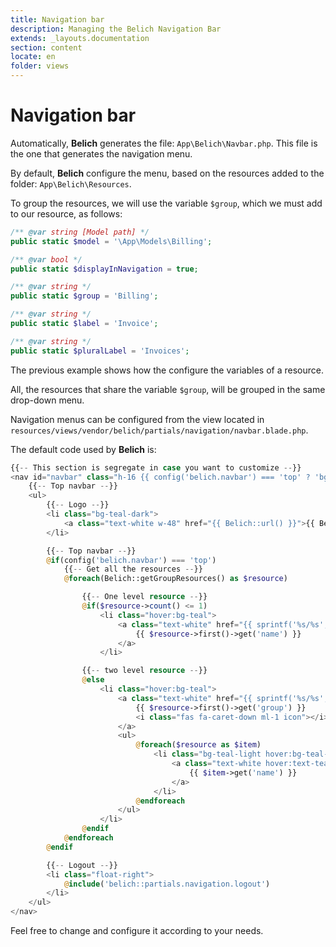 ```yaml
---
title: Navigation bar
description: Managing the Belich Navigation Bar
extends: _layouts.documentation
section: content
locate: en
folder: views
---
```


# Navigation bar

Automatically, **Belich** generates the file: `App\Belich\Navbar.php`. This file is the one that generates the navigation menu.

By default, **Belich** configure the menu, based on the resources added to the folder: `App\Belich\Resources`.

To group the resources, we will use the variable `$group`, which we must add to our resource, as follows:

```php
/** @var string [Model path] */
public static $model = '\App\Models\Billing';

/** @var bool */
public static $displayInNavigation = true;

/** @var string */
public static $group = 'Billing';

/** @var string */
public static $label = 'Invoice';

/** @var string */
public static $pluralLabel = 'Invoices';
```

The previous example shows how the configure the variables of a resource.

All, the resources that share the variable `$group`, will be grouped in the same drop-down menu.

Navigation menus can be configured from the view located in `resources/views/vendor/belich/partials/navigation/navbar.blade.php`. 

The default code used by **Belich** is:

```php
{{-- This section is segregate in case you want to customize --}}
<nav id="navbar" class="h-16 {{ config('belich.navbar') === 'top' ? 'bg-teal-light' : 'bg-white' }}">
    {{-- Top navbar --}}
    <ul>
        {{-- Logo --}}
        <li class="bg-teal-dark">
            <a class="text-white w-48" href="{{ Belich::url() }}">{{ Belich::name() }}</a>
        </li>

        {{-- Top navbar --}}
        @if(config('belich.navbar') === 'top')
            {{-- Get all the resources --}}
            @foreach(Belich::getGroupResources() as $resource)

                {{-- One level resource --}}
                @if($resource->count() <= 1)
                    <li class="hover:bg-teal">
                        <a class="text-white" href="{{ sprintf('%s/%s', Belich::url(), $resource->first()->get('resource')) }}">
                            {{ $resource->first()->get('name') }}
                        </a>
                    </li>

                {{-- two level resource --}}
                @else
                    <li class="hover:bg-teal">
                        <a class="text-white" href="{{ sprintf('%s/%s', Belich::url(), $resource->first()->get('resource')) }}">
                            {{ $resource->first()->get('group') }}
                            <i class="fas fa-caret-down ml-1 icon"></i>
                        </a>
                        <ul>
                            @foreach($resource as $item)
                                <li class="bg-teal-light hover:bg-teal-lighter">
                                    <a class="text-white hover:text-teal-dark" href="{{ sprintf('%s/%s', Belich::url(), $item->get('resource')) }}">
                                        {{ $item->get('name') }}
                                    </a>
                                </li>
                            @endforeach
                        </ul>
                    </li>
                @endif
            @endforeach
        @endif

        {{-- Logout --}}
        <li class="float-right">
            @include('belich::partials.navigation.logout')
        </li>
    </ul>
</nav>
```

Feel free to change and configure it according to your needs.
